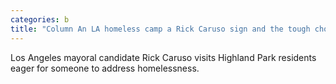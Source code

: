 ```yaml
---
categories: b
title: "Column An LA homeless camp a Rick Caruso sign and the tough choices ahead"
---
```

Los Angeles mayoral candidate Rick Caruso visits Highland Park residents eager for someone to address homelessness.